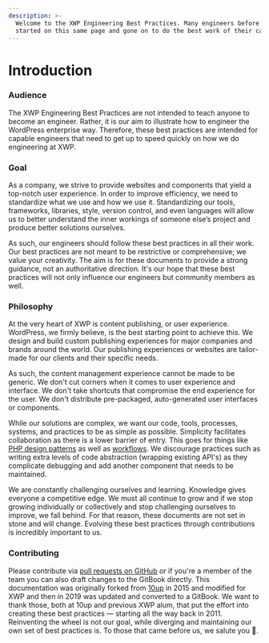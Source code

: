 ```yaml
---
description: >-
  Welcome to the XWP Engineering Best Practices. Many engineers before you have
  started on this same page and gone on to do the best work of their careers.
---
```


# Introduction

### Audience

 The XWP Engineering Best Practices are not intended to teach anyone to become an engineer. Rather, it is our aim to illustrate how to engineer the WordPress enterprise way. Therefore, these best practices are intended for capable engineers that need to get up to speed quickly on how we do engineering at XWP.

### Goal

As a company, we strive to provide websites and components that yield a top-notch user experience. In order to improve efficiency, we need to standardize what we use and how we use it. Standardizing our tools, frameworks, libraries, style, version control, and even languages will allow us to better understand the inner workings of someone else’s project and produce better solutions ourselves.

As such, our engineers should follow these best practices in all their work. Our best practices are not meant to be restrictive or comprehensive; we value your creativity. The aim is for these documents to provide a strong guidance, not an authoritative direction. It's our hope that these best practices will not only influence our engineers but community members as well.

### Philosophy

At the very heart of XWP is content publishing, or user experience. WordPress, we firmly believe, is the best starting point to achieve this. We design and build custom publishing experiences for major companies and brands around the world. Our publishing experiences or websites are tailor-made for our clients and their specific needs.

As such, the content management experience cannot be made to be generic. We don't cut corners when it comes to user experience and interface. We don't take shortcuts that compromise the end experience for the user. We don't distribute pre-packaged, auto-generated user interfaces or components.

While our solutions are complex, we want our code, tools, processes, systems, and practices to be as simple as possible. Simplicity facilitates collaboration as there is a lower barrier of entry. This goes for things like [PHP design patterns](languages/php.md#design-patterns) as well as [workflows](workflows/). We discourage practices such as writing extra levels of code abstraction \(wrapping existing API's\) as they complicate debugging and add another component that needs to be maintained.

We are constantly challenging ourselves and learning. Knowledge gives everyone a competitive edge. We must all continue to grow and if we stop growing individually or collectively and stop challenging ourselves to improve, we fall behind. For that reason, these documents are not set in stone and will change. Evolving these best practices through contributions is incredibly important to us.

### Contributing

Please contribute via [pull requests on GitHub](https://github.com/xwp/engineering-best-practices) or if you're a member of the team you can also draft changes to the GitBook directly. This documentation was originally forked from [10up](https://github.com/10up/Engineering-Best-Practices) in 2015 and modified for XWP and then in 2019 was updated and converted to a GitBook. We want to thank those, both at 10up and previous XWP alum, that put the effort into creating these best practices — starting all the way back in 2011. Reinventing the wheel is not our goal, while diverging and maintaining our own set of best practices is. To those that came before us, we salute you 🖖.

